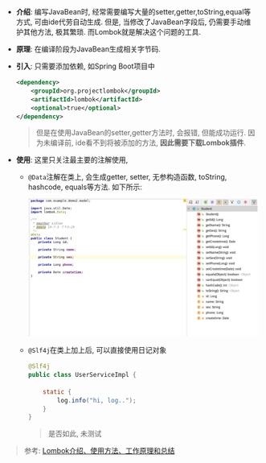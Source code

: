 * **介绍**: 编写JavaBean时, 经常需要编写大量的setter,getter,toString,equal等方式, 可由ide代劳自动生成. 但是, 当修改了JavaBean字段后, 仍需要手动维护其他方法, 极其繁琐. 而Lombok就是解决这个问题的工具.

* **原理**: 在编译阶段为JavaBean生成相关字节码.

* **引入**: 只需要添加依赖, 如Spring Boot项目中

  ```xml
  <dependency>
      <groupId>org.projectlombok</groupId>
      <artifactId>lombok</artifactId>
      <optional>true</optional>
  </dependency>
  ```

  > 但是在使用JavaBean的setter,getter方法时, 会报错, 但能成功运行. 因为未编译前, ide看不到将被添加的方法, **因此需要下载Lombok插件**.
  
* **使用**: 这里只关注最主要的注解使用, 

  * `@Data`注解在类上, 会生成getter, setter, 无参构造函数, toString, hashcode, equals等方法. 如下所示:
  
    ![1562342321632](.Lombok/1562342321632.png)
    
  * `@Slf4j`在类上加上后, 可以直接使用日记对象
  
    ```java
    @Slf4j
    public class UserServiceImpl {
    
        static {
            log.info("hi, log..");
        }
    }
    ```
  
    > 是否如此, 未测试

> 参考: [Lombok介绍、使用方法、工作原理和总结](http://www.yuanrengu.com/index.php/20180324.html)

